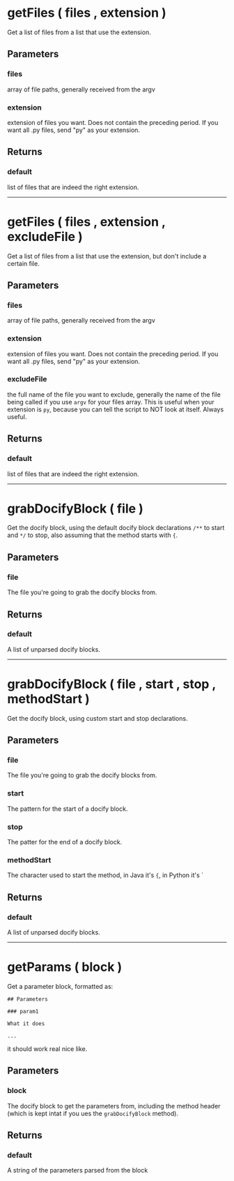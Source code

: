 # getFiles ( files , extension )

Get a list of files from a list that use the extension.

## Parameters

### files

 array of file paths, generally received from the argv

### extension

 extension of files you want. Does not contain the preceding period.
If you want all .py files, send "py" as your extension.
	

## Returns
### default

list of files that are indeed the right extension.
	
-----

# getFiles ( files , extension , excludeFile )

Get a list of files from a list that use the extension, but don't include a
certain file.

## Parameters

### files

 array of file paths, generally received from the argv

### extension

 extension of files you want. Does not contain the preceding period.
If you want all .py files, send "py" as your extension.

### excludeFile

 the full name of the file you want to exclude, generally
the name of the file being called if you use `argv` for your files array.
This is useful when your extension is `py`, because you can tell the
script to NOT look at itself. Always useful.
	

## Returns
### default

list of files that are indeed the right extension.
	
-----

# grabDocifyBlock ( file )

Get the docify block, using the default docify block declarations `/**` to start
and `*/` to stop, also assuming that the method starts with `{`.

## Parameters

### file

 The file you're going to grab the docify blocks from.
	

## Returns
### default

A list of unparsed docify blocks.
	
-----

# grabDocifyBlock ( file , start , stop , methodStart )

Get the docify block, using custom start and stop declarations.

## Parameters

### file

 The file you're going to grab the docify blocks from.

### start

 The pattern for the start of a docify block.

### stop

 The patter for the end of a docify block.

### methodStart

 The character used to start the method, in Java it's `{`,
in Python it's `

## Returns
### default

A list of unparsed docify blocks.
	
-----

# getParams ( block )

Get a parameter block, formatted as:

	## Parameters

	### param1

	What it does

	...

it should work real nice like.

## Parameters

### block

 The docify block to get the parameters from, including the
method header (which is kept intat if you ues the `grabDocifyBlock`
method).
	

## Returns
### default

A string of the parameters parsed from the block
	
